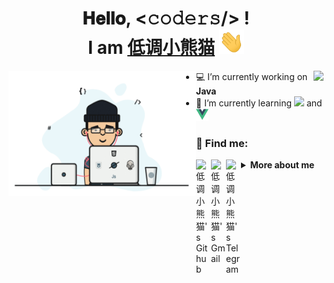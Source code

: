 <!-- <div>
    <img src="https://emojis.slackmojis.com/emojis/images/1563480763/5999/meow_party.gif" width="60" height="60"/> 
    <img src="https://emojis.slackmojis.com/emojis/images/1563480763/5999/meow_party.gif" width="60" height="60" align="right"/> 
</div> -->
<!--
### Hi there 👋  How to reach me: ... [Github](https://github.com/java-aodeng) [QQ群](http://qm.qq.com/cgi-bin/qm/qr?k=YDcZoqa_Tsu2H-y-35vfFkBYYNoioYvI&group_code=756796932) [微博](https://weibo.com/aodeng520)

<!--
**java-aodeng/java-aodeng** is a ✨ _special_ ✨ repository because its `README.md` (this file) appears on your GitHub profile.

Here are some ideas to get you started:

- 🔭 I’m currently working on ...
- 🌱 I’m currently learning ...
- 👯 I’m looking to collaborate on ...
- 🤔 I’m looking for help with ...
- 💬 Ask me about ...
- 📫 How to reach me: ...
- 😄 Pronouns: ...
- ⚡ Fun fact: ...
- 🔭 I’m currently working on JAVA
- 🌱 I’m currently learning GOLANG

[![Saving's github stats](https://github-readme-stats.vercel.app/api?username=java-aodeng&show_icons=true&bg_color=24292e&title_color=ffffff&text_color=ffffff)](https://github.com/java-aodeng)
-->


<!--<img align="right" src="https://github-readme-stats.vercel.app/api?username=java-aodeng&count_private=true&show_icons=true&hide_title=true" />-->


<h1 align="center">
  𝐇𝐞𝐥𝐥𝐨, &lt;𝚌𝚘𝚍𝚎𝚛𝚜/&gt; ! 
  <br/>
  I am <a target="_blank" href="https://ozanisgor.netlify.app/">低调小熊猫</a>

  <a target="_blank">
      <img src="https://github.com/ozanisgor/ozanisgor/blob/master/Hi.gif" width="40px" />    
  </a>
</h1>

<a target="_blank">
  <a href="https://github.com/java-aodeng"><img align="left" height="200" width="300" alt="GIF" src="https://github.com/java-aodeng/java-aodeng/blob/master/image.gif"></a>
  <a href="https://github.com/java-aodeng"><img align="right" src="https://github-readme-stats.vercel.app/api?username=java-aodeng&show_icons=true" /></a>
</a>

- :computer: I’m currently working on **Java**
- :pushpin: I’m currently learning  <img height="20" src="https://golang.org/lib/godoc/images/go-logo-blue.svg"> and <img height="20" src="https://raw.githubusercontent.com/github/explore/80688e429a7d4ef2fca1e82350fe8e3517d3494d/topics/vue/vue.png">
### :mag_right: Find me:

[<img alt="低调小熊猫's Github" align="left" width="24px" src="https://cdn.jsdelivr.net/npm/simple-icons@v3/icons/github.svg"/>](https://github.com/java-aodeng)
[<img alt="低调小熊猫's Gmail" align="left" width="24px" src="https://cdn.jsdelivr.net/npm/simple-icons@latest/icons/sinaweibo.svg"/>](https://weibo.com/aodeng520)
[<img alt="低调小熊猫's Telegram" align="left" width="24px" src="https://cdn.jsdelivr.net/npm/simple-icons@v3/icons/telegram.svg"/>](https://t.me/joinchat/LSsyBxVKLGEkF5MtIhg6TQ)
    


<details>
    <summary>
        <b>More about me</b>
    </summary>
<br>

接着奏乐，接着舞    

<p>    
    <img src="https://syimg.3dmgame.com/uploadimg/upload/image/20200714/20200714202945_91290.gif" width="200" height="200"/> 
</p>    
    
<p align="center">
    <img align="center" src="https://emojis.slackmojis.com/emojis/images/1563480763/5999/meow_party.gif" width="60" height="60"/> 
    <img align="center" src="https://emojis.slackmojis.com/emojis/images/1563480763/5999/meow_party.gif" width="60" height="60"/> 
    <img align="center" src="https://emojis.slackmojis.com/emojis/images/1563480763/5999/meow_party.gif" width="60" height="60"/> 
    <img align="center" src="https://emojis.slackmojis.com/emojis/images/1563480763/5999/meow_party.gif" width="60" height="60"/> 
    <img align="center" src="https://emojis.slackmojis.com/emojis/images/1563480763/5999/meow_party.gif" width="60" height="60"/> 
    <img align="center" src="https://emojis.slackmojis.com/emojis/images/1563480763/5999/meow_party.gif" width="60" height="60"/> 
    <img align="center" src="https://emojis.slackmojis.com/emojis/images/1563480763/5999/meow_party.gif" width="60" height="60"/>
    <img align="center" src="https://emojis.slackmojis.com/emojis/images/1563480763/5999/meow_party.gif" width="60" height="60"/>    
    <img align="center" src="https://emojis.slackmojis.com/emojis/images/1563480763/5999/meow_party.gif" width="60" height="60"/>    
    <br>
    <img align="center" src="https://emojis.slackmojis.com/emojis/images/1563480763/5999/meow_party.gif" width="60" height="60"/>       
    <img align="center" src="https://emojis.slackmojis.com/emojis/images/1563480763/5999/meow_party.gif" width="60" height="60"/>    
    <img align="center" src="https://emojis.slackmojis.com/emojis/images/1563480763/5999/meow_party.gif" width="60" height="60"/>         
    <br>
    <img align="center" src="https://emojis.slackmojis.com/emojis/images/1563480763/5999/meow_party.gif" width="80" height="80"/>       
    </p>
    
<!--     
- 📫[Github](https://github.com/java-aodeng) [QQ群](http://qm.qq.com/cgi-bin/qm/qr?k=YDcZoqa_Tsu2H-y-35vfFkBYYNoioYvI&group_code=756796932) [微博](https://weibo.com/aodeng520)✨![](https://komarev.com/ghpvc/?username=java-aodeng&color=blue)<img src="https://media.giphy.com/media/WUlplcMpOCEmTGBtBW/giphy.gif" width="30">
 -->

